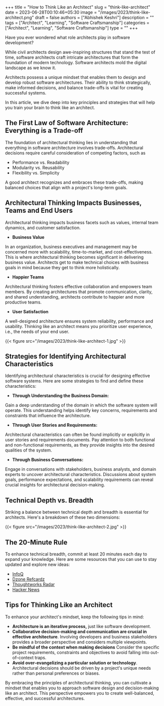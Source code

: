 +++
title = "How to Think Like an Architect"
slug = "think-like-architect"
date = 2023-06-28T00:10:46+05:30
image = "/images/2023/think-like-architect.png"
draft = false
authors = ["Abhishek Keshri"]
description = ""
tags = ["Architect", "Learning", "Software Craftsmanship"]
categories = ["Architect", "Learning", "Software Craftsmanship"]
type = ""
+++

Have you ever wondered what role architects play in software development?

While civil architects design awe-inspiring structures that stand the test of time, software architects craft intricate architectures that form the foundation of modern technology. Software architects mold the digital landscape as we know it.

Architects possess a unique mindset that enables them to design and develop robust software architectures. Their ability to think strategically, make informed decisions, and balance trade-offs is vital for creating successful systems.

In this article, we dive deep into key principles and strategies that will help you train your brain to think like an architect.

## The First Law of Software Architecture: Everything is a Trade-off

The foundation of architectural thinking lies in understanding that everything in software architecture involves trade-offs.
Architectural decisions require careful consideration of competing factors, such as
- Performance vs. Readability
- Modularity vs. Reusability
- Flexibility vs. Simplicity

A good architect recognizes and embraces these trade-offs, making balanced choices that align with a project's long-term goals.

## Architectural Thinking Impacts Businesses, Teams and End Users

Architectural thinking impacts business facets such as values, internal team dynamics, and customer satisfaction.

- **Business Value**

In an organization, business executives and management may be concerned more with scalability, time-to-market, and cost-effectiveness.
This is where architectural thinking becomes significant in delivering business value. Architects get to make technical choices with business goals in mind because they get to think more holistically.

- **Happier Teams**

Architectural thinking fosters effective collaboration and empowers team members. By creating architectures that promote communication, clarity, and shared understanding, architects contribute to happier and more productive teams.

- **User Satisfaction**

A well-designed architecture ensures system reliability, performance and usability. Thinking like an architect means you prioritize user experience, i.e., the needs of your end user.

{{< figure src="/images/2023/think-like-architect-1.jpg" >}}

## Strategies for Identifying Architectural Characteristics

Identifying architectural characteristics is crucial for designing effective software systems.
Here are some strategies to find and define these characteristics:

- **Through Understanding the Business Domain:**

Gain a deep understanding of the domain in which the software system will operate.
This understanding helps identify key concerns, requirements and constraints that influence the architecture.

- **Through User Stories and Requirements:**

Architectural characteristics can often be found implicitly or explicitly in user stories and requirements documents.
Pay attention to both functional and non-functional requirements, as they provide insights into the desired qualities of the system.

- **Through Business Conversations:**

Engage in conversations with stakeholders, business analysts, and domain experts to uncover architectural characteristics.
Discussions about system goals, performance expectations, and scalability requirements can reveal crucial insights for architectural decision-making.

## Technical Depth vs. Breadth

Striking a balance between technical depth and breadth is essential for architects.
Here's a breakdown of these two dimensions:

{{< figure src="/images/2023/think-like-architect-2.jpg" >}}

## The 20-Minute Rule

To enhance technical breadth, commit at least 20 minutes each day to expand your knowledge.
Here are some resources that you can use to stay updated and explore new ideas:

-   [InfoQ](https://www.infoq.com/)
-   [Dzone Refcardz](https://dzone.com/refcardz)
-   [Thoughtworks Radar](https://www.thoughtworks.com/radar)
-   [Hacker News](https://news.ycombinator.com/)

## Tips for Thinking Like an Architect

To enhance your architect's mindset, keep the following tips in mind:

-   **Architecture is an iterative process,** just like software development.
-   **Collaborative decision-making and communication are crucial in effective architecture**.
    Involving developers and business stakeholders provides a broader perspective and considers multiple viewpoints.
-   **Be mindful of the context when making decisions**
    Consider the specific project requirements, constraints and objectives to avoid falling into out-of-context traps.
-   **Avoid over-evangelizing a particular solution or technology**.
    Architectural decisions should be driven by a project's unique needs rather than personal preferences or biases.

By embracing the principles of architectural thinking, you can cultivate a mindset that enables you to approach software design and decision-making like an architect.
This perspective empowers you to create well-balanced, effective, and successful architectures.
